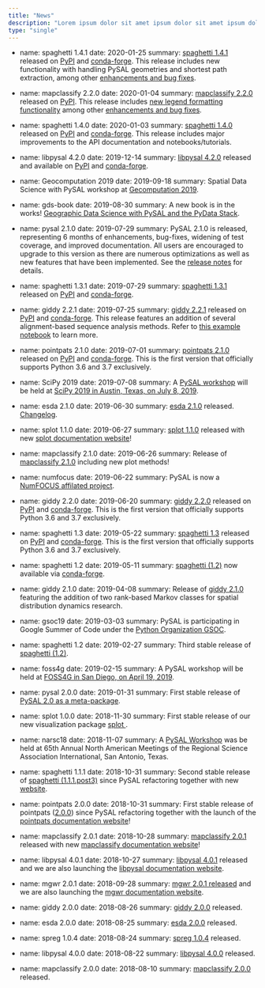 ```yaml
---
title: "News"
description: "Lorem ipsum dolor sit amet ipsum dolor sit amet ipsum dolor sit amet"
type: "single"
---
```


- name: spaghetti 1.4.1
  date: 2020-01-25
  summary: <a href="https://pysal.org/spaghetti/">spaghetti 1.4.1</a> released on <a href="https://pypi.org/project/spaghetti/1.4.1/">PyPI</a> and <a href="https://anaconda.org/conda-forge/spaghetti">conda-forge</a>. This release includes new functionality with handling PySAL geometries and shortest path extraction, among other <a href="https://github.com/pysal/spaghetti/releases/tag/v1.4.1">enhancements and bug fixes</a>.

- name: mapclassify 2.2.0
  date: 2020-01-04
  summary: <a href="https://pysal.org/mapclassify/">mapclassify 2.2.0</a> released on <a href="https://pypi.org/project/mapclassify/2.2.0/">PyPI</a>. This release includes <a href="https://github.com/sjsrey/geopandas/blob/legendkwds/examples/choro_legends.ipynb">new legend formatting functionality</a> among other <a href="https://github.com/pysal/mapclassify/releases/tag/v2.2.0">enhancements and bug fixes</a>.

- name: spaghetti 1.4.0
  date: 2020-01-03
  summary: <a href="https://pysal.org/spaghetti/">spaghetti 1.4.0</a> released on <a href="https://pypi.org/project/spaghetti/1.4.0/">PyPI</a> and <a href="https://anaconda.org/conda-forge/spaghetti">conda-forge</a>. This release includes major improvements to the API documentation and notebooks/tutorials.

- name: libpysal 4.2.0
  date: 2019-12-14
  summary: <a href="https://pysal.org/libpysal/">libpysal 4.2.0</a> released and available on <a href="https://pypi.org/project/libpysal/4.2.0/">PyPI</a> and <a href="https://anaconda.org/conda-forge/libpysal">conda-forge</a>.

- name: Geocomputation 2019
  date: 2019-09-18
  summary: Spatial Data Science with PySAL workshop at <a href="https://github.com/sjsrey/pysalworkshop/tree/2019-geocomputation">Gecomputation 2019</a>.

- name: gds-book
  date: 2019-08-30
  summary: A new book is in the works! <a href="https://twitter.com/darribas/status/1167038806488432640"> Geographic Data Science with PySAL and the PyData Stack</a>.

- name: pysal 2.1.0
  date: 2019-07-29
  summary: PySAL 2.1.0 is released, representing 6 months of enhancements, bug-fixes, widening of test coverage, and improved documentation. All users are encouraged to upgrade to this version as there are numerous optimizations as well as new features that have been implemented. See the <a href="https://github.com/pysal/pysal/releases/tag/v2.1.0">release notes</a> for details.

- name: spaghetti 1.3.1
  date: 2019-07-29
  summary: <a href="https://pysal-spaghetti.readthedocs.io/en/latest/">spaghetti 1.3.1</a> released on <a href="https://pypi.org/project/spaghetti/1.3.1/">PyPI</a> and <a href="https://anaconda.org/conda-forge/spaghetti">conda-forge</a>.

- name: giddy 2.2.1
  date: 2019-07-25
  summary: <a href="https://giddy.readthedocs.io/en/latest/">giddy 2.2.1</a> released on <a href="https://pypi.org/project/giddy/2.2.1/">PyPI</a> and <a href="https://anaconda.org/conda-forge/giddy">conda-forge</a>.
           This release features an addition of several alignment-based sequence analysis methods.
           Refer to <a href="https://github.com/pysal/giddy/blob/master/notebooks/Sequence.ipynb">this example notebook</a> to learn more.

- name: pointpats 2.1.0
  date: 2019-07-01
  summary: <a href="https://pointpats.readthedocs.io/en/v2.1.0/">pointpats 2.1.0</a> released on <a href="https://pypi.org/project/pointpats/2.1.0/">PyPI</a> and <a href="https://anaconda.org/conda-forge/pointpats">conda-forge</a>. This is the first version that officially supports Python 3.6 and 3.7 exclusively.

- name: SciPy 2019
  date: 2019-07-08
  summary: A <a href="https://www.scipy2019.scipy.org/tutorial/Intermediate-Methods-for-Geospatial-Data-Analysis">PySAL workshop</a> will be held at <a href="https://www.scipy2019.scipy.org/">SciPy 2019 in Austin, Texas, on July 8, 2019</a>.

- name: esda 2.1.0
  date: 2019-06-30
  summary: <a href="https://esda.readthedocs.io/en/latest/">esda 2.1.0</a> released. <a href="https://github.com/pysal/esda/releases">Changelog</a>.
  
- name: splot 1.1.0
  date: 2019-06-27
  summary: <a href="https://pypi.org/project/splot/">splot 1.1.0</a> released with new <a href="https://splot.readthedocs.io/en/latest/">splot documentation website</a>!
  
- name: mapclassify 2.1.0
  date: 2019-06-26
  summary: Release of <a href="https://pypi.org/project/mapclassify/">mapclassify 2.1.0</a> including new plot methods!

- name: numfocus
  date: 2019-06-22
  summary: PySAL is now a <a href="https://numfocus.org/sponsored-projects/affiliated-projects">NumFOCUS affilated project</a>.

- name: giddy 2.2.0
  date: 2019-06-20
  summary: <a href="https://giddy.readthedocs.io/en/latest/">giddy 2.2.0</a> released on <a href="https://pypi.org/project/giddy/2.2.0/">PyPI</a> and <a href="https://anaconda.org/conda-forge/giddy">conda-forge</a>. This is the first version that officially supports Python 3.6 and 3.7 exclusively.

- name: spaghetti 1.3
  date: 2019-05-22
  summary: <a href="https://pysal-spaghetti.readthedocs.io/en/latest/">spaghetti 1.3</a> released on <a href="https://pypi.org/project/spaghetti/1.3/">PyPI</a> and <a href="https://anaconda.org/conda-forge/spaghetti">conda-forge</a>. This is the first version that officially supports Python 3.6 and 3.7 exclusively.

- name: spaghetti 1.2
  date: 2019-05-11
  summary: <a href="https://github.com/conda-forge/spaghetti-feedstock">spaghetti (1.2)</a> now available via <a href="https://conda-forge.org">conda-forge</a>.

- name: giddy 2.1.0
  date: 2019-04-08
  summary: Release of <a href="https://pypi.org/project/giddy">giddy 2.1.0</a> featuring the addition of two rank-based Markov classes for spatial distribution dynamics research.
  
- name: gsoc19
  date: 2019-03-03
  summary: PySAL is participating in Google Summer of Code under the <a href="http://python-gsoc.org/">Python Organization GSOC</a>.

- name: spaghetti 1.2
  date: 2019-02-27
  summary: Third stable release of <a href="https://pypi.org/project/spaghetti/">spaghetti (1.2)</a>.

- name: foss4g
  date: 2019-02-15
  summary: A PySAL workshop will be held at <a href="https://2019.foss4g-na.org/">FOSS4G in San Diego, on April 19, 2019</a>.

- name: pysal 2.0.0
  date: 2019-01-31
  summary: First stable release of <a href="https://pypi.org/project/pysal/2.0.0/">PySAL 2.0 as a meta-package</a>.
  
- name: splot 1.0.0
  date: 2018-11-30
  summary: First stable release of our new visualization package <a href="https://pypi.org/project/splot/1.0.0/">splot </a>.

- name: narsc18
  date: 2018-11-07
  summary: A <a href="https://github.com/sjsrey/pysalnarsc18">PySAL Workshop</a> was be held at 65th Annual North American Meetings of the Regional Science Association International, San Antonio, Texas. 
  
- name: spaghetti 1.1.1
  date: 2018-10-31
  summary: Second stable release of <a href="https://pypi.org/project/spaghetti/1.1.1.post3/">spaghetti (1.1.1.post3)</a> since PySAL refactoring together with new <a href="https://pysal-spaghetti.readthedocs.io/">website</a>.

- name: pointpats 2.0.0
  date: 2018-10-31
  summary: First stable release of pointpats (<a href="https://pypi.org/project/pointpats/2.0.0/">2.0.0</a>) since PySAL refactoring together with the launch of the <a href="https://pointpats.readthedocs.io">pointpats documentation website</a>! 

- name: mapclassify 2.0.1
  date: 2018-10-28
  summary: <a href="https://pypi.org/project/mapclassify/2.0.1/">mapclassify 2.0.1</a> released with new <a href="https://mapclassify.readthedocs.io/">mapclassify documentation website</a>! 

- name: libpysal 4.0.1
  date: 2018-10-27
  summary: <a href="https://pypi.org/project/libpysal/4.0.1/">libpysal 4.0.1</a> released and we are also launching the <a href="https://libpysal.readthedocs.io/en/latest/ ">libpysal documentation website</a>.

- name: mgwr 2.0.1
  date: 2018-09-28
  summary: <a href="https://pypi.org/project/mgwr/2.0.1/">mgwr 2.0.1 released</a> and we are also launching the <a href="https://mgwr.readthedocs.io/">mgwr documentation website</a>.

- name: giddy 2.0.0
  date: 2018-08-26
  summary: <a href="https://pypi.python.org/pypi/giddy/2.0.0">giddy 2.0.0</a> released.

- name: esda 2.0.0
  date: 2018-08-25
  summary: <a href="https://pypi.org/project/esda/2.0.0/">esda 2.0.0</a> released.

- name: spreg 1.0.4
  date: 2018-08-24
  summary: <a href="https://pypi.python.org/pypi/spreg/1.0.4">spreg 1.0.4</a> released.

- name: libpysal 4.0.0
  date: 2018-08-22
  summary: <a href="https://pypi.org/project/libpysal/4.0.0">libpysal 4.0.0</a> released.
  
- name: mapclassify 2.0.0
  date: 2018-08-10
  summary: <a href="https://pypi.org/project/mapclassify/2.0.0">mapclassify 2.0.0</a> released.
